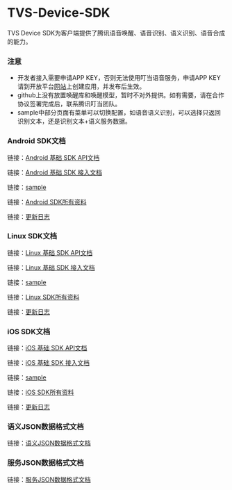 # TVS-Device-SDK

TVS Device SDK为客户端提供了腾讯语音唤醒、语音识别、语义识别、语音合成的能力。

### 注意
* 开发者接入需要申请APP KEY，否则无法使用叮当语音服务，申请APP KEY请到开放平台[网站](https://dingdang.qq.com/open#/)上创建应用，并发布后生效。
* github上没有放置唤醒库和唤醒模型，暂时不对外提供。如有需要，请在合作协议签署完成后，联系腾讯叮当团队。
* sample中部分页面有菜单可以切换配置，如语音语义识别，可以选择只返回识别文本，还是识别文本+语义服务数据。

### Android SDK文档

链接：[Android 基础 SDK  API文档](https://dingdang.qq.com/doc/aiandroidsdk.html?dir=/doc/aisdk/android/atw_session.html "Android 基础 SDK") 

链接：[Android 基础 SDK 接入文档](https://dingdang.qq.com/doc.html?dir=/doc/tvs/androidsdk.html "Android 基础SDK") 

链接：[sample](./Android%20SDK/sample "sample") 

链接：[Android SDK所有资料](./Android%20SDK/ "所有资料") 

链接：[更新日志](./Android%20SDK/README.md "README.md") 

###  Linux SDK文档

链接：[Linux 基础 SDK API文档](https://dingdang.qq.com/doc/ailinuxsdk.html?dir=/doc/aisdk/linux/aisdk_account_online.html "Linux 基础SDK") 

链接：[Linux 基础 SDK 接入文档](https://dingdang.qq.com/doc.html?dir=/doc/tvs/linuxsdk.html "Linux 基础SDK") 

链接：[sample](./Linux%20SDK/samples "sample") 

链接：[Linux SDK所有资料](./Linux%20SDK/ "所有资料") 

链接：[更新日志](./Linux%20SDK/CHANGELOG.md "CHANGELOG.md") 

### iOS SDK文档

链接：[iOS 基础 SDK API文档](https://dingdang.qq.com/doc/aiiossdk.html?dir=/doc/aisdk/ios/semantic_session.html " iOS SDK") 

链接：[iOS 基础 SDK 接入文档](https://dingdang.qq.com/doc.html?dir=/doc/tvs/iossdk.html "TVS Device SDK iOS接入说明") 

链接：[sample](./iOS%20SDK/sample "sample") 

链接：[iOS SDK所有资料](./iOS%20SDK/  "所有资料") 

链接：[更新日志](./iOS%20SDK/README.md "README.md") 

###  语义JSON数据格式文档
链接：[语义JSON数据格式文档](./语义服务数据文档/ "语义JSON数据格式文档") 

###  服务JSON数据格式文档
链接：[服务JSON数据格式文档](https://github.com/TencentDingdang/tvs-tools/tree/master/Tsk%20Protocol "服务JSON数据格式文档") 

